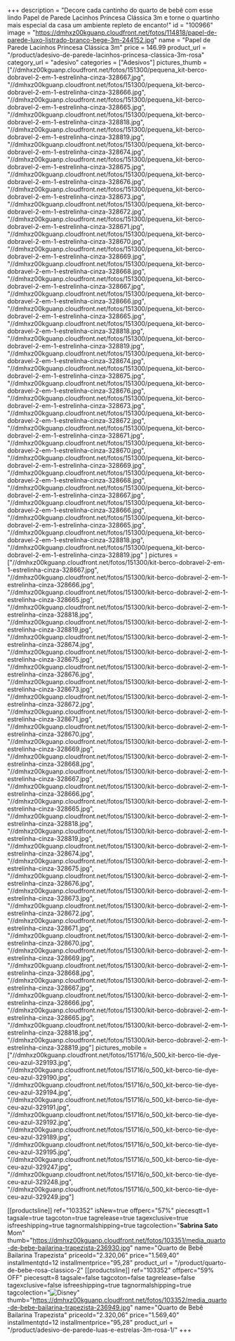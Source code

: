 +++
description = "Decore cada cantinho do quarto de bebê com esse lindo Papel de Parede Lacinhos Princesa Clássica 3m e torne o quartinho mais especial da casa um ambiente repleto de encanto!"
id = "100966"
image = "https://dmhxz00kguanp.cloudfront.net/fotos/114818/papel-de-parede-luxo-listrado-branco-bege-3m-244152.jpg"
name = "Papel de Parede Lacinhos Princesa Clássica 3m"
price = 146.99
product_url = "/product/adesivo-de-parede-lacinhos-princesa-classica-3m-rosa"
category_url = "adesivo"
categories = ["Adesivos"]
pictures_thumb = ["//dmhxz00kguanp.cloudfront.net/fotos/151300/pequena_kit-berco-dobravel-2-em-1-estrelinha-cinza-328667.jpg",
"//dmhxz00kguanp.cloudfront.net/fotos/151300/pequena_kit-berco-dobravel-2-em-1-estrelinha-cinza-328666.jpg",
"//dmhxz00kguanp.cloudfront.net/fotos/151300/pequena_kit-berco-dobravel-2-em-1-estrelinha-cinza-328665.jpg",
"//dmhxz00kguanp.cloudfront.net/fotos/151300/pequena_kit-berco-dobravel-2-em-1-estrelinha-cinza-328818.jpg",
"//dmhxz00kguanp.cloudfront.net/fotos/151300/pequena_kit-berco-dobravel-2-em-1-estrelinha-cinza-328819.jpg",
"//dmhxz00kguanp.cloudfront.net/fotos/151300/pequena_kit-berco-dobravel-2-em-1-estrelinha-cinza-328674.jpg",
"//dmhxz00kguanp.cloudfront.net/fotos/151300/pequena_kit-berco-dobravel-2-em-1-estrelinha-cinza-328675.jpg",
"//dmhxz00kguanp.cloudfront.net/fotos/151300/pequena_kit-berco-dobravel-2-em-1-estrelinha-cinza-328676.jpg",
"//dmhxz00kguanp.cloudfront.net/fotos/151300/pequena_kit-berco-dobravel-2-em-1-estrelinha-cinza-328673.jpg",
"//dmhxz00kguanp.cloudfront.net/fotos/151300/pequena_kit-berco-dobravel-2-em-1-estrelinha-cinza-328672.jpg",
"//dmhxz00kguanp.cloudfront.net/fotos/151300/pequena_kit-berco-dobravel-2-em-1-estrelinha-cinza-328671.jpg",
"//dmhxz00kguanp.cloudfront.net/fotos/151300/pequena_kit-berco-dobravel-2-em-1-estrelinha-cinza-328670.jpg",
"//dmhxz00kguanp.cloudfront.net/fotos/151300/pequena_kit-berco-dobravel-2-em-1-estrelinha-cinza-328669.jpg",
"//dmhxz00kguanp.cloudfront.net/fotos/151300/pequena_kit-berco-dobravel-2-em-1-estrelinha-cinza-328668.jpg",
"//dmhxz00kguanp.cloudfront.net/fotos/151300/pequena_kit-berco-dobravel-2-em-1-estrelinha-cinza-328667.jpg",
"//dmhxz00kguanp.cloudfront.net/fotos/151300/pequena_kit-berco-dobravel-2-em-1-estrelinha-cinza-328666.jpg",
"//dmhxz00kguanp.cloudfront.net/fotos/151300/pequena_kit-berco-dobravel-2-em-1-estrelinha-cinza-328665.jpg",
"//dmhxz00kguanp.cloudfront.net/fotos/151300/pequena_kit-berco-dobravel-2-em-1-estrelinha-cinza-328818.jpg",
"//dmhxz00kguanp.cloudfront.net/fotos/151300/pequena_kit-berco-dobravel-2-em-1-estrelinha-cinza-328819.jpg",
"//dmhxz00kguanp.cloudfront.net/fotos/151300/pequena_kit-berco-dobravel-2-em-1-estrelinha-cinza-328674.jpg",
"//dmhxz00kguanp.cloudfront.net/fotos/151300/pequena_kit-berco-dobravel-2-em-1-estrelinha-cinza-328675.jpg",
"//dmhxz00kguanp.cloudfront.net/fotos/151300/pequena_kit-berco-dobravel-2-em-1-estrelinha-cinza-328676.jpg",
"//dmhxz00kguanp.cloudfront.net/fotos/151300/pequena_kit-berco-dobravel-2-em-1-estrelinha-cinza-328673.jpg",
"//dmhxz00kguanp.cloudfront.net/fotos/151300/pequena_kit-berco-dobravel-2-em-1-estrelinha-cinza-328672.jpg",
"//dmhxz00kguanp.cloudfront.net/fotos/151300/pequena_kit-berco-dobravel-2-em-1-estrelinha-cinza-328671.jpg",
"//dmhxz00kguanp.cloudfront.net/fotos/151300/pequena_kit-berco-dobravel-2-em-1-estrelinha-cinza-328670.jpg",
"//dmhxz00kguanp.cloudfront.net/fotos/151300/pequena_kit-berco-dobravel-2-em-1-estrelinha-cinza-328669.jpg",
"//dmhxz00kguanp.cloudfront.net/fotos/151300/pequena_kit-berco-dobravel-2-em-1-estrelinha-cinza-328668.jpg",
"//dmhxz00kguanp.cloudfront.net/fotos/151300/pequena_kit-berco-dobravel-2-em-1-estrelinha-cinza-328667.jpg",
"//dmhxz00kguanp.cloudfront.net/fotos/151300/pequena_kit-berco-dobravel-2-em-1-estrelinha-cinza-328666.jpg",
"//dmhxz00kguanp.cloudfront.net/fotos/151300/pequena_kit-berco-dobravel-2-em-1-estrelinha-cinza-328665.jpg",
"//dmhxz00kguanp.cloudfront.net/fotos/151300/pequena_kit-berco-dobravel-2-em-1-estrelinha-cinza-328818.jpg",
"//dmhxz00kguanp.cloudfront.net/fotos/151300/pequena_kit-berco-dobravel-2-em-1-estrelinha-cinza-328819.jpg"
]
pictures = ["//dmhxz00kguanp.cloudfront.net/fotos/151300/kit-berco-dobravel-2-em-1-estrelinha-cinza-328667.jpg",
"//dmhxz00kguanp.cloudfront.net/fotos/151300/kit-berco-dobravel-2-em-1-estrelinha-cinza-328666.jpg",
"//dmhxz00kguanp.cloudfront.net/fotos/151300/kit-berco-dobravel-2-em-1-estrelinha-cinza-328665.jpg",
"//dmhxz00kguanp.cloudfront.net/fotos/151300/kit-berco-dobravel-2-em-1-estrelinha-cinza-328818.jpg",
"//dmhxz00kguanp.cloudfront.net/fotos/151300/kit-berco-dobravel-2-em-1-estrelinha-cinza-328819.jpg",
"//dmhxz00kguanp.cloudfront.net/fotos/151300/kit-berco-dobravel-2-em-1-estrelinha-cinza-328674.jpg",
"//dmhxz00kguanp.cloudfront.net/fotos/151300/kit-berco-dobravel-2-em-1-estrelinha-cinza-328675.jpg",
"//dmhxz00kguanp.cloudfront.net/fotos/151300/kit-berco-dobravel-2-em-1-estrelinha-cinza-328676.jpg",
"//dmhxz00kguanp.cloudfront.net/fotos/151300/kit-berco-dobravel-2-em-1-estrelinha-cinza-328673.jpg",
"//dmhxz00kguanp.cloudfront.net/fotos/151300/kit-berco-dobravel-2-em-1-estrelinha-cinza-328672.jpg",
"//dmhxz00kguanp.cloudfront.net/fotos/151300/kit-berco-dobravel-2-em-1-estrelinha-cinza-328671.jpg",
"//dmhxz00kguanp.cloudfront.net/fotos/151300/kit-berco-dobravel-2-em-1-estrelinha-cinza-328670.jpg",
"//dmhxz00kguanp.cloudfront.net/fotos/151300/kit-berco-dobravel-2-em-1-estrelinha-cinza-328669.jpg",
"//dmhxz00kguanp.cloudfront.net/fotos/151300/kit-berco-dobravel-2-em-1-estrelinha-cinza-328668.jpg",
"//dmhxz00kguanp.cloudfront.net/fotos/151300/kit-berco-dobravel-2-em-1-estrelinha-cinza-328667.jpg",
"//dmhxz00kguanp.cloudfront.net/fotos/151300/kit-berco-dobravel-2-em-1-estrelinha-cinza-328666.jpg",
"//dmhxz00kguanp.cloudfront.net/fotos/151300/kit-berco-dobravel-2-em-1-estrelinha-cinza-328665.jpg",
"//dmhxz00kguanp.cloudfront.net/fotos/151300/kit-berco-dobravel-2-em-1-estrelinha-cinza-328818.jpg",
"//dmhxz00kguanp.cloudfront.net/fotos/151300/kit-berco-dobravel-2-em-1-estrelinha-cinza-328819.jpg",
"//dmhxz00kguanp.cloudfront.net/fotos/151300/kit-berco-dobravel-2-em-1-estrelinha-cinza-328674.jpg",
"//dmhxz00kguanp.cloudfront.net/fotos/151300/kit-berco-dobravel-2-em-1-estrelinha-cinza-328675.jpg",
"//dmhxz00kguanp.cloudfront.net/fotos/151300/kit-berco-dobravel-2-em-1-estrelinha-cinza-328676.jpg",
"//dmhxz00kguanp.cloudfront.net/fotos/151300/kit-berco-dobravel-2-em-1-estrelinha-cinza-328673.jpg",
"//dmhxz00kguanp.cloudfront.net/fotos/151300/kit-berco-dobravel-2-em-1-estrelinha-cinza-328672.jpg",
"//dmhxz00kguanp.cloudfront.net/fotos/151300/kit-berco-dobravel-2-em-1-estrelinha-cinza-328671.jpg",
"//dmhxz00kguanp.cloudfront.net/fotos/151300/kit-berco-dobravel-2-em-1-estrelinha-cinza-328670.jpg",
"//dmhxz00kguanp.cloudfront.net/fotos/151300/kit-berco-dobravel-2-em-1-estrelinha-cinza-328669.jpg",
"//dmhxz00kguanp.cloudfront.net/fotos/151300/kit-berco-dobravel-2-em-1-estrelinha-cinza-328668.jpg",
"//dmhxz00kguanp.cloudfront.net/fotos/151300/kit-berco-dobravel-2-em-1-estrelinha-cinza-328667.jpg",
"//dmhxz00kguanp.cloudfront.net/fotos/151300/kit-berco-dobravel-2-em-1-estrelinha-cinza-328666.jpg",
"//dmhxz00kguanp.cloudfront.net/fotos/151300/kit-berco-dobravel-2-em-1-estrelinha-cinza-328665.jpg",
"//dmhxz00kguanp.cloudfront.net/fotos/151300/kit-berco-dobravel-2-em-1-estrelinha-cinza-328818.jpg",
"//dmhxz00kguanp.cloudfront.net/fotos/151300/kit-berco-dobravel-2-em-1-estrelinha-cinza-328819.jpg"]
pictures_mobile = ["//dmhxz00kguanp.cloudfront.net/fotos/151716/o_500_kit-berco-tie-dye-ceu-azul-329193.jpg",
"//dmhxz00kguanp.cloudfront.net/fotos/151716/o_500_kit-berco-tie-dye-ceu-azul-329190.jpg",
"//dmhxz00kguanp.cloudfront.net/fotos/151716/o_500_kit-berco-tie-dye-ceu-azul-329194.jpg",
"//dmhxz00kguanp.cloudfront.net/fotos/151716/o_500_kit-berco-tie-dye-ceu-azul-329191.jpg",
"//dmhxz00kguanp.cloudfront.net/fotos/151716/o_500_kit-berco-tie-dye-ceu-azul-329192.jpg",
"//dmhxz00kguanp.cloudfront.net/fotos/151716/o_500_kit-berco-tie-dye-ceu-azul-329189.jpg",
"//dmhxz00kguanp.cloudfront.net/fotos/151716/o_500_kit-berco-tie-dye-ceu-azul-329195.jpg",
"//dmhxz00kguanp.cloudfront.net/fotos/151716/o_500_kit-berco-tie-dye-ceu-azul-329247.jpg",
"//dmhxz00kguanp.cloudfront.net/fotos/151716/o_500_kit-berco-tie-dye-ceu-azul-329248.jpg",
"//dmhxz00kguanp.cloudfront.net/fotos/151716/o_500_kit-berco-tie-dye-ceu-azul-329249.jpg"]

[[productsline]]
    ref="103352"
    isNew=true
    offperc="57%"
    piecesqtt=1
    tagsale=true
    tagcoton=true
    tagrelease=true
    tagexclusive=true
    isfreeshipping=true
    tagnormalshipping=true
    tagcolection="<b>Sabrina Sato</b> Mom"
    thumb="https://dmhxz00kguanp.cloudfront.net/fotos/103351/media_quarto-de-bebe-bailarina-trapezista-236930.jpg"
    name="Quarto de Bebê Bailarina Trapezista"
    priceold="2.320,06"
    price="1.569,40"
    installmentqtd=12
    installmentprice="95,28"
    product_url = "/product/quarto-de-bebe-rosa-classico-2"
[[productsline]]
    ref="103352"
    offperc="59% <span class='green'>OFF</span>"
    piecesqtt=8
    tagsale=false
    tagcoton=false
    tagrelease=false
    tagexclusive=false
    isfreeshipping=true
    tagnormalshipping=true
    tagcolection="<img src='//dmhxz00kguanp.cloudfront.net/selos/selo-disney-lista.png' alt='Disney'>"
    thumb="https://dmhxz00kguanp.cloudfront.net/fotos/103352/media_quarto-de-bebe-bailarina-trapezista-236949.jpg"
    name="Quarto de Bebê Bailarina Trapezista"
    priceold="2.320,06"
    price="1.569,40"
    installmentqtd=12
    installmentprice="95,28"
    product_url = "/product/adesivo-de-parede-luas-e-estrelas-3m-rosa-1/"
+++
